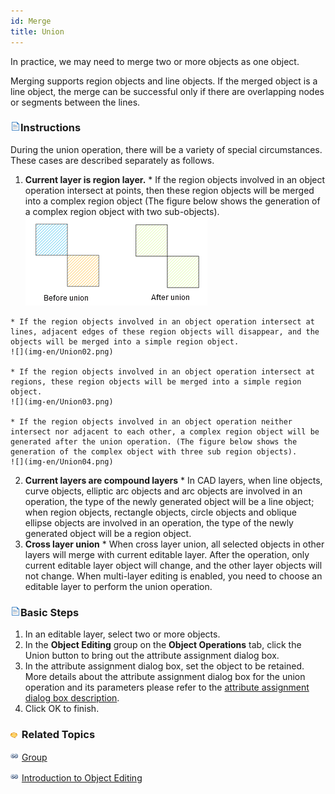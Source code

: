 ```yaml
---
id: Merge
title: Union
---
```


In practice, we may need to merge two or more objects as one object.

Merging supports region objects and line objects. If the merged object is a line object, the merge can be successful only if there are overlapping nodes or segments between the lines.

### ![](../../../img/read.gif)Instructions

During the union operation, there will be a variety of special circumstances. 
These cases are described separately as follows.

  1. **Current layer is region layer.**
    * If the region objects involved in an object operation intersect at points, then these region objects will be merged into a complex region object (The figure below shows the generation of a complex region object with two sub-objects).  
    ![](img-en/Union01.png)  

    * If the region objects involved in an object operation intersect at lines, adjacent edges of these region objects will disappear, and the objects will be merged into a simple region object.  
    ![](img-en/Union02.png)  

    * If the region objects involved in an object operation intersect at regions, these region objects will be merged into a simple region object.  
    ![](img-en/Union03.png)  

    * If the region objects involved in an object operation neither intersect nor adjacent to each other, a complex region object will be generated after the union operation. (The figure below shows the generation of the complex object with three sub region objects).  
    ![](img-en/Union04.png)  

  2. **Current layers are compound layers**
    * In CAD layers, when line objects, curve objects, elliptic arc objects and arc objects are involved in an operation, the type of the newly generated object will be a line object; when region objects, rectangle objects, circle objects and oblique ellipse objects are involved in an operation, the type of the newly generated object will be a region object.
  3. **Cross layer union**
    * When cross layer union, all selected objects in other layers will merge with current editable layer. After the operation, only current editable layer object will change, and the other layer objects will not change. When multi-layer editing is enabled, you need to choose an editable layer to perform the union operation.

### ![](../../../img/read.gif)Basic Steps

  1. In an editable layer, select two or more objects.
  2. In the **Object Editing** group on the **Object Operations** tab, click the Union button to bring out the attribute assignment dialog box.
  3. In the attribute assignment dialog box, set the object to be retained. More details about the attribute assignment dialog box for the union operation and its parameters please refer to the [ attribute assignment dialog box description](AttributeDiag.htm). 
  4. Click OK to finish.

### ![](../../../img/seealso.png) Related Topics

![](../../../img/smalltitle.png) [Group](Group.htm)

![](../../../img/smalltitle.png) [Introduction to Object Editing](AboutEdittingGeometry.htm)


